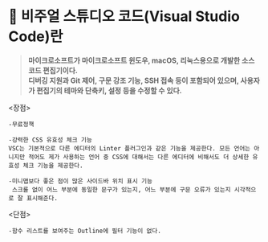 # 📢 비주얼 스튜디오 코드(Visual Studio Code)란 <br>
>**마이크로소프트가 마이크로소프트 윈도우, macOS, 리눅스용으로 개발한 소스 코드 편집기이다.<br>
디버깅 지원과 Git 제어, 구문 강조 기능, SSH 접속 등이 포함되어 있으며, 사용자가 편집기의 테마와 단축키, 설정 등을 수정할 수 있다.**

<장점>
```
-무료정책

-강력한 CSS 유효성 체크 기능
VSC는 기본적으로 다른 에디터의 Linter 플러그인과 같은 기능을 제공한다. 모든 언어는 아니지만 적어도 제가 사용하는 언어 중 CSS에 대해서는 다른 에디터에 비해서도 더 상세한 유효성 체크 기능을 제공한다.

-미니맵보다 좋은 점이 많은 사이드바 위치 표시 기능
 스크롤 없이 어느 부분에 동일한 문구가 있는지, 어느 부분에 구문 오류가 있는지 시각적으로 잘 표시해준다. 

```
<단점>
```
-함수 리스트를 보여주는 Outline에 필터 기능이 없다.
```
